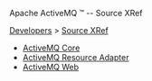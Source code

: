 Apache ActiveMQ ™ -- Source XRef 

[Developers](developers.md) > [Source XRef](Developers/source-xref.md)


*   [ActiveMQ Core](http://activemq.apache.org/maven/activemq-core/xref/)
*   [ActiveMQ Resource Adapter](http://activemq.apache.org/maven/activemq-ra/xref/)
*   [ActiveMQ Web](http://activemq.apache.org/maven/activemq-web/xref/)

